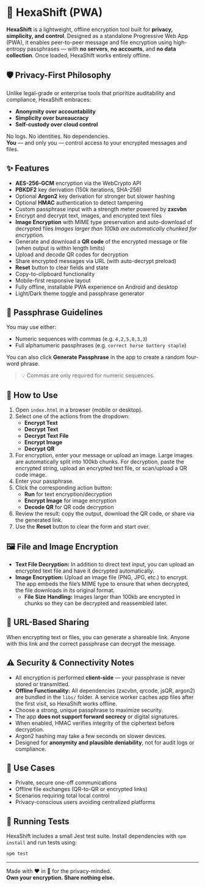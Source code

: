 # 🔐 HexaShift (PWA)

**HexaShift** is a lightweight, offline encryption tool built for **privacy, simplicity, and control**. Designed as a standalone Progressive Web App (PWA), it enables peer-to-peer message and file encryption using high-entropy passphrases — with **no servers**, **no accounts**, and **no data collection**. Once loaded, HexaShift works entirely offline.

## 🛡️ Privacy-First Philosophy

Unlike legal-grade or enterprise tools that prioritize auditability and compliance, HexaShift embraces:

- **Anonymity over accountability**
- **Simplicity over bureaucracy**
- **Self-custody over cloud control**

No logs. No identities. No dependencies.  
**You** — and only you — control access to your encrypted messages and files.

## ✨ Features

- **AES-256-GCM** encryption via the WebCrypto API
- **PBKDF2** key derivation (150k iterations, SHA-256)
- Optional **Argon2** key derivation for stronger but slower hashing
- Optional **HMAC** authentication to detect tampering
- Custom passphrase input with a strength meter powered by **zxcvbn**
- Encrypt and decrypt text, images, and encrypted text files
- **Image Encryption** with MIME type preservation and auto-download of decrypted files
  _Images larger than 100kb are automatically chunked for encryption._
- Generate and download a **QR code** of the encrypted message or file (when output is within length limits)
- Upload and decode QR codes for decryption
- Share encrypted messages via URL (with auto-decrypt preload)
- **Reset** button to clear fields and state
- Copy-to-clipboard functionality
- Mobile-first responsive layout
- Fully offline, installable PWA experience on Android and desktop
- Light/Dark theme toggle and passphrase generator

## 🔐 Passphrase Guidelines

You may use either:
- Numeric sequences with commas (e.g. `4,2,5,8,3,3`)
- Full alphanumeric passphrases (e.g. `correct horse battery staple`)

You can also click **Generate Passphrase** in the app to create a random four-word phrase.

> 💡 Commas are only required for numeric sequences.

## 🚀 How to Use

1. Open `index.html` in a browser (mobile or desktop).
2. Select one of the actions from the dropdown:
   - **Encrypt Text**
   - **Decrypt Text**
   - **Decrypt Text File**
   - **Encrypt Image**
   - **Decrypt QR**
3. For encryption, enter your message or upload an image. Large images are automatically split into 100kb chunks. For decryption, paste the encrypted string, upload an encrypted text file, or scan/upload a QR code image.
4. Enter your passphrase.
5. Click the corresponding action button:
   - **Run** for text encryption/decryption
   - **Encrypt Image** for image encryption
   - **Decode QR** for QR code decryption
6. Review the result: copy the output, download the QR code, or share via the generated link.
7. Use the **Reset** button to clear the form and start over.

## 🖼️ File and Image Encryption

- **Text File Decryption:** In addition to direct text input, you can upload an encrypted text file and have it decrypted automatically.
- **Image Encryption:** Upload an image file (PNG, JPG, etc.) to encrypt. The app embeds the file’s MIME type to ensure that when decrypted, the file downloads in its original format.
  - **File Size Handling:** Images larger than 100kb are encrypted in chunks so they can be decrypted and reassembled later.

## 🔗 URL-Based Sharing

When encrypting text or files, you can generate a shareable link. Anyone with this link and the correct passphrase can decrypt the message.

## ⚠️ Security & Connectivity Notes

- All encryption is performed **client-side** — your passphrase is never stored or transmitted.
- **Offline Functionality:** All dependencies (zxcvbn, qrcode, jsQR, argon2) are bundled in the `libs/` folder. A service worker caches app files after the first visit, so HexaShift works offline.
- Choose a strong, unique passphrase to maximize security.
- The app **does not support forward secrecy** or digital signatures.
- When enabled, HMAC verifies integrity of the ciphertext before decryption.
- Argon2 hashing may take a few seconds on slower devices.
- Designed for **anonymity and plausible deniability**, not for audit logs or compliance.

## 🧪 Use Cases

- Private, secure one-off communications
- Offline file exchanges (QR-to-QR or encrypted links)
- Scenarios requiring total local control
- Privacy-conscious users avoiding centralized platforms

## 🧪 Running Tests

HexaShift includes a small Jest test suite. Install dependencies with `npm install` and run tests using:

```bash
npm test
```

---

Made with ❤️ in 🌵 for the privacy-minded.  
**Own your encryption. Share nothing else.**
